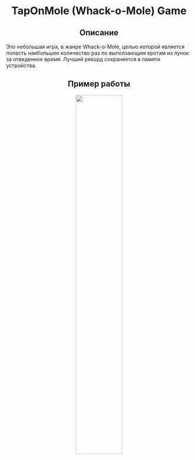 <h1 align="center">TapOnMole (Whack-o-Mole) Game</h1>
<h2 align="center">Описание</h2>
Это небольшая игра, в жанре Whack-o-Mole, целью которой является попасть наибольшее количество раз по выползающим кротам из лунок за отведенное время. 
Лучший рекорд сохраняется в памяти устройства.
<h2 align="center">Пример работы</h2>
  
<p align="center">
<img src="github_media/video_to_gif.gif" width="50%"></p>

